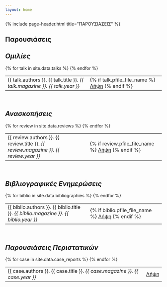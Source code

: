 ```yaml
---
layout: home
---
```


<div class="container">

  {% include page-header.html title="ΠΑΡΟΥΣΙΑΣΕΙΣ" %}

  <div class="article">
    <h2>Παρουσιάσεις</h2>
    <h2><em>Ομιλίες</em></h2>
      <table class="table table-striped">
        {% for talk in site.data.talks %}
          <tr>
            <td>
              {{ talk.authors }}. {{ talk.title }}. <i>{{ talk.magazine }}. {{ talk.year }}</i>
            </td>
            <td>
              {% if talk.pfile_file_name %}
                <span class="label label-success">
                  <a href="{{ site.baseurl }}/assets/publications/talks/{{ talk.pfile_file_name }}">Λήψη</a>
                </span>
              {% endif %}
            </td>
          </tr>
        {% endfor %}
      </table> 
    <br>
    <h2><em>Ανασκοπήσεις</em></h2>
      <table class="table table-striped">
        {% for review in site.data.reviews %}
          <tr>
            <td>
              {{ review.authors }}. {{ review.title }}. <i>{{ review.magazine }}. {{ review.year }}</i>
            </td>
            <td>
              {% if review.pfile_file_name %}
                <span class="label label-success">
                  <a href="{{ site.baseurl }}/assets/publications/reviews/{{ review.pfile_file_name }}">Λήψη</a>
                </span>
              {% endif %}
            </td>
          </tr>
        {% endfor %}
      </table> 
    <br>
    <h2><em>Βιβλιογραφικές Ενημερώσεις</em></h2>
      <table class="table table-striped">
        {% for biblio in site.data.bibliographies %}
          <tr>
            <td>
              {{ biblio.authors }}. {{ biblio.title }}. <i>{{ biblio.magazine }}. {{ biblio.year }}</i>
            </td>
            <td>
              {% if biblio.pfile_file_name %}
                <span class="label label-success">
                  <a href="{{ site.baseurl }}/assets/publications/bibliographies/{{ biblio.pfile_file_name }}">Λήψη</a>
                </span>
              {% endif %}
            </td>
          </tr>
        {% endfor %}
      </table> 
    <br>
    <h2><em>Παρουσιάσεις Περιστατικών</em></h2>
      <table class="table table-striped">
        {% for case in site.data.case_reports %}
          <tr>
            <td>
              {{ case.authors }}. {{ case.title }}. <i>{{ case.magazine }}. {{ case.year }}</i>
            </td>
            <td>
              <span class="label label-success">
                <a href="{{ site.baseurl }}/assets/publications/case-reports/{{ case.pfile_file_name }}">Λήψη</a>
              </span>
            </td>
          </tr>
        {% endfor %}
      </table> 
  </div>
</div>
